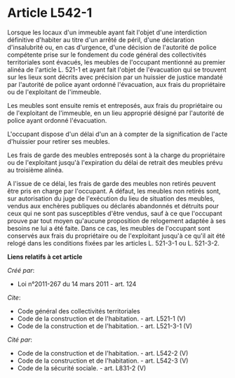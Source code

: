 # Article L542-1

Lorsque les locaux d'un immeuble ayant fait l'objet d'une interdiction définitive d'habiter au titre d'un arrêté de péril,
d'une déclaration d'insalubrité ou, en cas d'urgence, d'une décision de l'autorité de police compétente prise sur le
fondement du code général des collectivités territoriales sont évacués, les meubles de l'occupant mentionné au premier alinéa
de l'article L. 521-1 et ayant fait l'objet de l'évacuation qui se trouvent sur les lieux sont décrits avec précision par un
huissier de justice mandaté par l'autorité de police ayant ordonné l'évacuation, aux frais du propriétaire ou de l'exploitant
de l'immeuble. 

Les meubles sont ensuite remis et entreposés, aux frais du propriétaire ou de l'exploitant de l'immeuble, en un lieu
approprié désigné par l'autorité de police ayant ordonné l'évacuation. 

L'occupant dispose d'un délai d'un an à compter de la signification de l'acte d'huissier pour retirer ses meubles. 

Les frais de garde des meubles entreposés sont à la charge du propriétaire ou de l'exploitant jusqu'à l'expiration du délai
de retrait des meubles prévu au troisième alinéa. 

A l'issue de ce délai, les frais de garde des meubles non retirés peuvent être pris en charge par l'occupant. A défaut, les
meubles non retirés sont, sur autorisation du juge de l'exécution du lieu de situation des meubles, vendus aux enchères
publiques ou déclarés abandonnés et détruits pour ceux qui ne sont pas susceptibles d'être vendus, sauf à ce que l'occupant
prouve par tout moyen qu'aucune proposition de relogement adaptée à ses besoins ne lui a été faite. Dans ce cas, les meubles
de l'occupant sont conservés aux frais du propriétaire ou de l'exploitant jusqu'à ce qu'il ait été relogé dans les conditions
fixées par les articles L. 521-3-1 ou L. 521-3-2.

**Liens relatifs à cet article**

_Créé par_:

  - Loi n°2011-267 du 14 mars 2011 - art. 124

_Cite_:

  - Code général des collectivités territoriales
  - Code de la construction et de l'habitation. - art. L521-1 (V)
  - Code de la construction et de l'habitation. - art. L521-3-1 (V)

_Cité par_:

  - Code de la construction et de l'habitation. - art. L542-2 (V)
  - Code de la construction et de l'habitation. - art. L542-3 (V)
  - Code de la sécurité sociale. - art. L831-2 (V)
